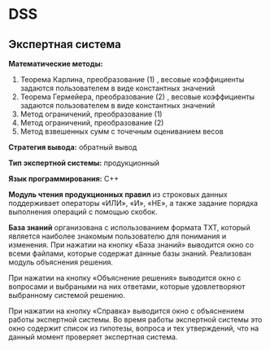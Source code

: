 # DSS

<h2>Экспертная система </h2> 

<b>Математические методы:</b> 
1. Теорема Карлина, преобразование (1) , весовые коэффициенты задаются пользователем в виде константных значений
2. Теорема Гермейера, преобразование (2) , весовые коэффициенты задаются пользователем в виде константных значений
3. Метод ограничений, преобразование (1)
4. Метод ограничений, преобразование (2)
5. Метод взвешенных сумм с точечным оцениванием весов

<b>Стратегия вывода:</b> обратный вывод

<b>Тип экспертной системы:</b> продукционный

<b>Язык программирования:</b> С++

<b>Модуль чтения продукционных правил</b> из строковых данных поддерживает операторы «ИЛИ», «И», «НЕ», а также задание порядка выполнения операций с помощью скобок. 

<b>База знаний</b> организована с использованием формата TXT, который является наиболее знакомым пользователю для понимания и изменения. При нажатии на кнопку «База знаний» выводится окно со всеми файлами, которые содержат данные базы знаний. 
Реализован модуль объяснения решения. 

При нажатии на кнопку «Объяснение решения» выводится окно с вопросами и выбраными на них ответами, которые удовлетворяют выбранному системой решению. 

При нажатии на кнопку «Справка» выводится окно с объяснением работы экспертной системы. Во время работы экспертной системы это окно содержит список из гипотезы, вопроса и тех утверждений, что на данный момент проверяет экспертная система. 
